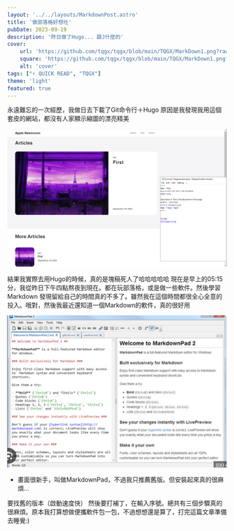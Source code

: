 ```yaml
---
layout: '../../layouts/MarkdownPost.astro'
title: '做部落格好想吐'
pubDate: 2023-09-19
description: '昨日做了Hugo... 跟J什麼的'
cover:
    url: 'https://github.com/tqgx/tqgx/blob/main/TQGX/MarkDown1.png?raw=true'
    square: 'https://github.com/tqgx/tqgx/blob/main/TQGX/MarkDown1.png?raw=true'
    alt: 'cover'
tags: ["⚡ QUICK READ", "TQGX"] 
theme: 'light'
featured: true
---
```





永遠難忘的一次經歷，我做日去下載了Git命令行＋Hugo
原因是我發現我用這個套皮的網站，都沒有人家顯示縮圖的漂亮精美

![|inline](https://github.com/tqgx/tqgx/blob/main/TQGX/Hugo1.png?raw=true)

結果我實際去用Hugo的時候，真的是塊稿死人了哈哈哈哈哈
現在是早上的05:15分，我從昨日下午四點熬夜到現在。都在玩部落格，或是做一些軟件。然後學習Markdown
發現留給自己的時間真的不多了。雖然我在這個時間都很全心全意的投入。哦對，然後我最近還知道一個Markdown的軟件，真的很好用

![|inline](https://github.com/tqgx/tqgx/blob/main/TQGX/MarkDown1.png?raw=true)

- 畫面很新手，叫做MarkdownPad，不過我只推薦舊版。但安裝起來真的很麻煩... 


要找舊的版本（啟動速度快）
然後要打補丁，在輸入序號。總共有三個步驟真的很麻煩。原本我打算想做便攜軟件包一包，不過想想還是算了，打完這篇文章準備去睡覺:)
